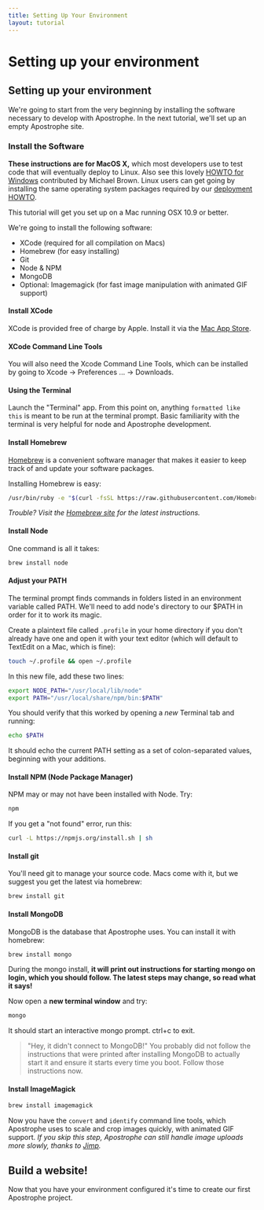 ```yaml
---
title: Setting Up Your Environment
layout: tutorial
---
```


# Setting up your environment

## Setting up your environment

We're going to start from the very beginning by installing the software necessary to develop with Apostrophe. In the next tutorial, we'll set up an empty Apostrophe site.

### Install the Software

**These instructions are for MacOS X,** which most developers use to test code that will eventually deploy to Linux. Also see this lovely [HOWTO for Windows](../howtos/windows.md) contributed by Michael Brown. Linux users can get going by installing the same operating system packages required by our [deployment HOWTO](../intermediate/deployment.md).

This tutorial will get you set up on a Mac running OSX 10.9 or better.

We're going to install the following software:

* XCode \(required for all compilation on Macs\)
* Homebrew \(for easy installing\)
* Git
* Node & NPM
* MongoDB
* Optional: Imagemagick \(for fast image manipulation with animated GIF support\)

#### Install XCode

XCode is provided free of charge by Apple. Install it via the [Mac App Store](https://itunes.apple.com/us/app/xcode/id497799835?mt=12).

#### XCode Command Line Tools

You will also need the Xcode Command Line Tools, which can be installed by going to Xcode -&gt; Preferences ... -&gt; Downloads.

#### Using the Terminal

Launch the "Terminal" app. From this point on, anything `formatted like this` is meant to be run at the terminal prompt. Basic familiarity with the terminal is very helpful for node and Apostrophe development.

#### Install Homebrew

[Homebrew](http://brew.sh/) is a convenient software manager that makes it easier to keep track of and update your software packages.

Installing Homebrew is easy:

```bash
/usr/bin/ruby -e "$(curl -fsSL https://raw.githubusercontent.com/Homebrew/install/master/install)"
```

_Trouble? Visit the_ [_Homebrew site_](http://brew.sh/) _for the latest instructions._

#### Install Node

One command is all it takes:

```bash
brew install node
```

#### Adjust your PATH

The terminal prompt finds commands in folders listed in an environment variable called PATH. We'll need to add node's directory to our $PATH in order for it to work its magic.

Create a plaintext file called `.profile` in your home directory if you don't already have one and open it with your text editor \(which will default to TextEdit on a Mac, which is fine\):

```bash
touch ~/.profile && open ~/.profile
```

In this new file, add these two lines:

```bash
export NODE_PATH="/usr/local/lib/node"
export PATH="/usr/local/share/npm/bin:$PATH"
```

You should verify that this worked by opening a _new_ Terminal tab and running:

```bash
echo $PATH
```

It should echo the current PATH setting as a set of colon-separated values, beginning with your additions.

#### Install NPM \(Node Package Manager\)

NPM may or may not have been installed with Node. Try:

```bash
npm
```

If you get a "not found" error, run this:

```bash
curl -L https://npmjs.org/install.sh | sh
```

#### Install git

You'll need git to manage your source code. Macs come with it, but we suggest you get the latest via homebrew:

```bash
brew install git
```

#### Install MongoDB

MongoDB is the database that Apostrophe uses. You can install it with homebrew:

```bash
brew install mongo
```

During the mongo install, **it will print out instructions for starting mongo on login, which you should follow. The latest steps may change, so read what it says!**

Now open a **new terminal window** and try:

```bash
mongo
```

It should start an interactive mongo prompt. ctrl+c to exit.

> "Hey, it didn't connect to MongoDB!" You probably did not follow the instructions that were printed after installing MongoDB to actually start it and ensure it starts every time you boot. Follow those instructions now.

#### Install ImageMagick

```bash
brew install imagemagick
```

Now you have the `convert` and `identify` command line tools, which Apostrophe uses to scale and crop images quickly, with animated GIF support. _If you skip this step, Apostrophe can still handle image uploads more slowly, thanks to_ [_Jimp_](https://npmjs.org/package/jimp)_._

## Build a website!

Now that you have your environment configured it's time to create our first Apostrophe project.

